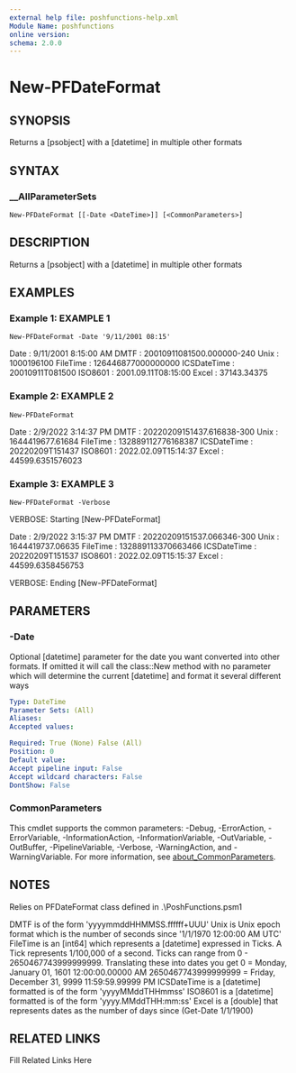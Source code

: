 ```yaml
---
external help file: poshfunctions-help.xml
Module Name: poshfunctions
online version: 
schema: 2.0.0
---
```


# New-PFDateFormat

## SYNOPSIS

Returns a [psobject] with a [datetime] in multiple other formats

## SYNTAX

### __AllParameterSets

```
New-PFDateFormat [[-Date <DateTime>]] [<CommonParameters>]
```

## DESCRIPTION

Returns a [psobject] with a [datetime] in multiple other formats


## EXAMPLES

### Example 1: EXAMPLE 1

```
New-PFDateFormat -Date '9/11/2001 08:15'
```

Date        : 9/11/2001 8:15:00 AM
DMTF        : 20010911081500.000000-240
Unix        : 1000196100
FileTime    : 126446877000000000
ICSDateTime : 20010911T081500
ISO8601     : 2001.09.11T08:15:00
Excel       : 37143.34375





### Example 2: EXAMPLE 2

```
New-PFDateFormat
```

Date        : 2/9/2022 3:14:37 PM
DMTF        : 20220209151437.616838-300
Unix        : 1644419677.61684
FileTime    : 132889112776168387
ICSDateTime : 20220209T151437
ISO8601     : 2022.02.09T15:14:37
Excel       : 44599.6351576023





### Example 3: EXAMPLE 3

```
New-PFDateFormat -Verbose
```

VERBOSE: Starting [New-PFDateFormat]

Date        : 2/9/2022 3:15:37 PM
DMTF        : 20220209151537.066346-300
Unix        : 1644419737.06635
FileTime    : 132889113370663466
ICSDateTime : 20220209T151537
ISO8601     : 2022.02.09T15:15:37
Excel       : 44599.6358456753

VERBOSE: Ending [New-PFDateFormat]






## PARAMETERS

### -Date

Optional [datetime] parameter for the date you want converted into other formats.
If omitted it will call the class::New method with no parameter
which will determine the current [datetime] and format it several different ways

```yaml
Type: DateTime
Parameter Sets: (All)
Aliases: 
Accepted values: 

Required: True (None) False (All)
Position: 0
Default value: 
Accept pipeline input: False
Accept wildcard characters: False
DontShow: False
```


### CommonParameters

This cmdlet supports the common parameters: -Debug, -ErrorAction, -ErrorVariable, -InformationAction, -InformationVariable, -OutVariable, -OutBuffer, -PipelineVariable, -Verbose, -WarningAction, and -WarningVariable. For more information, see [about_CommonParameters](http://go.microsoft.com/fwlink/?LinkID=113216).

## NOTES

Relies on PFDateFormat class defined in .\PoshFunctions.psm1

DMTF is of the form 'yyyymmddHHMMSS.ffffff+UUU'
Unix is Unix epoch format which is the number of seconds since '1/1/1970 12:00:00 AM UTC'
FileTime is an [int64] which represents a [datetime] expressed in Ticks.
A Tick represents 1/100,000 of a second.
Ticks can range from 0 - 2650467743999999999.
Translating these into dates you get
                      0 = Monday, January 01, 1601 12:00:00.00000 AM
    2650467743999999999 = Friday, December 31, 9999 11:59:59.99999 PM
ICSDateTime is a [datetime] formatted is of the form 'yyyyMMddTHHmmss'
ISO8601 is a [datetime] formatted is of the form 'yyyy.MMddTHH:mm:ss'
Excel is a [double] that represents dates as the number of days since (Get-Date 1/1/1900)


## RELATED LINKS

Fill Related Links Here

